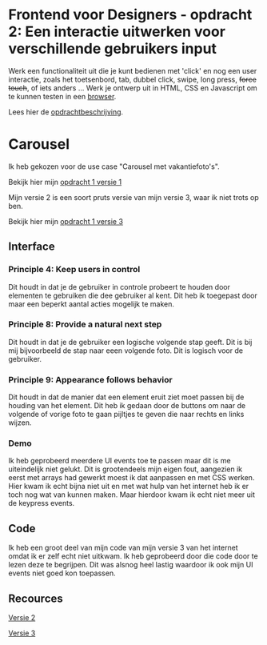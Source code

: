# Frontend voor Designers - opdracht 2: Een interactie uitwerken voor verschillende gebruikers input

Werk een functionaliteit uit die je kunt bedienen met 'click' en nog een user interactie, zoals het toetsenbord, tab, dubbel click, swipe, long press, <del>force touch</del>, of iets anders ... Werk je ontwerp uit in HTML, CSS en Javascript om te kunnen testen in een [browser](https://en.m.wikipedia.org/wiki/List_of_web_browsers).

Lees hier de [opdrachtbeschrijving](./opdrachtbeschrijving.md).


# Carousel
Ik heb gekozen voor de use case "Carousel met vakantiefoto's". 

Bekijk hier mijn [opdracht 1 versie 1](https://francescramer.github.io/frontend-voor-designers-2021/opdracht2/opdracht-v1/)

Mijn versie 2 is een soort pruts versie van mijn versie 3, waar ik niet trots op ben.

Bekijk hier mijn [opdracht 1 versie 3](https://francescramer.github.io/frontend-voor-designers-2021/opdracht2/opdracht-v3/)


## Interface
### Principle 4: Keep users in control
Dit houdt in dat je de gebruiker in controle probeert te houden door elementen te gebruiken die dee gebruiker al kent. Dit heb ik toegepast door maar een beperkt aantal acties mogelijk te maken. 

### Principle 8: Provide a natural next step
Dit houdt in dat je de gebruiker een logische volgende stap geeft. Dit is bij mij bijvoorbeeld de stap naar eeen volgende foto. Dit is logisch voor de gebruiker.

### Principle 9: Appearance follows behavior
Dit houdt in dat de manier dat een element eruit ziet moet passen bij de houding van het element. Dit heb ik gedaan door de buttons om naar de volgende of vorige foto te gaan pijltjes te geven die naar rechts en links wijzen.

### Demo
Ik heb geprobeerd meerdere UI events toe te passen maar dit is me uiteindelijk niet gelukt. Dit is grootendeels mijn eigen fout, aangezien ik eerst met arrays had gewerkt moest ik dat aanpassen en met CSS werken. Hier kwam ik echt bijna niet uit en met wat hulp van het internet heb ik er toch nog wat van kunnen maken. Maar hierdoor kwam ik echt niet meer uit de keypress events.


## Code
Ik heb een groot deel van mijn code van mijn versie 3 van het internet omdat ik er zelf echt niet uitkwam. Ik heb geprobeerd door die code door te lezen deze te begrijpen. Dit was alsnog heel lastig waardoor ik ook mijn UI events niet goed kon toepassen.


## Recources
[Versie 2](https://codepen.io/chriscoyier/pen/XwbNwX)

[Versie 3](https://www.w3schools.com/howto/howto_js_slideshow.asp)
